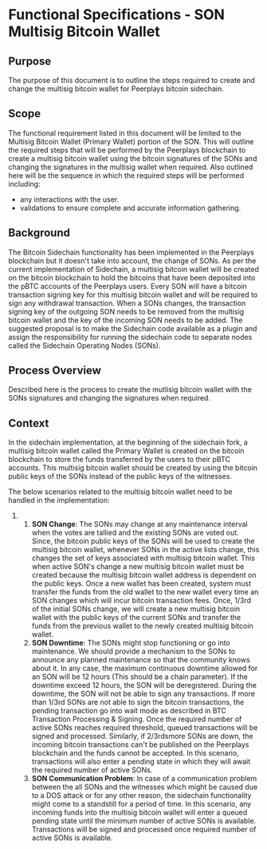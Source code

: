 # Functional Specifications - SON Multisig Bitcoin Wallet

## Purpose

The purpose of this document is to outline the steps required to create and change the multisig bitcoin wallet for Peerplays bitcoin sidechain.

## Scope

The functional requirement listed in this document will be limited to the Multisig Bitcoin Wallet \(Primary Wallet\) portion of the SON. This will outline the required steps that will be performed by the Peerplays blockchain to create a multisig bitcoin wallet using the bitcoin signatures of the SONs and changing the signatures in the multisig wallet when required. Also outlined here will be the sequence in which the required steps will be performed including:

* any interactions with the user.
* validations to ensure complete and accurate information gathering.

## Background

The Bitcoin Sidechain functionality has been implemented in the Peerplays blockchain but it doesn't take into account, the change of SONs. As per the current implementation of Sidechain, a multisig bitcoin wallet will be created on the bitcoin blockchain to hold the bitcoins that have been deposited into the pBTC accounts of the Peerplays users. Every SON will have a bitcoin transaction signing key for this multisig bitcoin wallet and will be required to sign any withdrawal transaction. When a SONs changes, the transaction signing key of the outgoing SON needs to be removed from the multisig bitcoin wallet and the key of the incoming SON needs to be added. The suggested proposal is to make the Sidechain code available as a plugin and assign the responsibility for running the sidechain code to separate nodes called the Sidechain Operating Nodes \(SONs\). 

## Process Overview

Described here is the process to create the mutlisig bitcoin wallet with the SONs signatures and changing the signatures when required.

## Context

In the sidechain implementation, at the beginning of the sidechain fork, a multisig bitcoin wallet called the Primary Wallet is created on the bitcoin blockchain to store the funds transferred by the users to their pBTC accounts. This multisig bitcoin wallet should be created by using the bitcoin public keys of the SONs instead of the public keys of the witnesses. 

The below scenarios related to the multisig bitcoin wallet need to be handled in the implementation:

1. 1. **SON Change**: The SONs may change at any maintenance interval when the votes are tallied and the existing SONs are voted out. Since, the bitcoin public keys of the SONs will be used to create the multisig bitcoin wallet, whenever SONs in the active lists change, this changes the set of keys associated with multisig bitcoin wallet. This when active SON's change a new multisig bitcoin wallet must be created because the multisig bitcoin wallet address is dependent on the public keys. Once a new wallet has been created, system must transfer the funds from the old wallet to the new wallet every time an SON changes which will incur bitcoin transaction fees.  Once, 1/3rd of the initial SONs change, we will create a new multisig bitcoin wallet with the public keys of the current SONs and transfer the funds from the previous wallet to the newly created multisig bitcoin wallet.  
   2. **SON Downtime**: The SONs might stop functioning or go into maintenance. We should provide a mechanism to the SONs to announce any planned maintenance so that the community knows about it. In any case, the maximum continuous downtime allowed for an SON will be 12 hours \(This should be a chain parameter\). If the downtime exceed 12 hours, the SON will be deregistered. During the downtime, the SON will not be able to sign any transactions. If more than 1/3rd SONs are not able to sign the bitcoin transactions, the pending transaction go into wait mode as described in BTC Transaction Processing & Signing. Once the required number of active SONs reaches required threshold, queued transactions will be signed and processed.  Similarly, if 2/3rdsmore SONs are down, the incoming bitcoin transactions can't be published on the Peerplays blockchain and the funds cannot be accepted. In this scenario, transactions will also enter a pending state in which they will await the required number of active SONs.  
   3. **SON Communication Problem**: In case of a communication problem between the all SONs and the witnesses which might be caused due to a DOS attack or for any other reason, the sidechain functionality might come to a standstill for a period of time. In this scenario, any incoming funds into the multisig bitcoin wallet will enter a queued pending state until the minimum number of active SONs is available. Transactions will be signed and processed once required number of active SONs is available.

